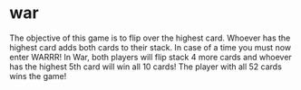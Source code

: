 # war
The objective of this game is to flip over the highest card. Whoever has the highest card adds both cards to their stack. In case of a time you must now enter WARRR! In War, both players will flip stack 4 more cards and whoever has the highest 5th card will win all 10 cards! The player with all 52 cards wins the game!

